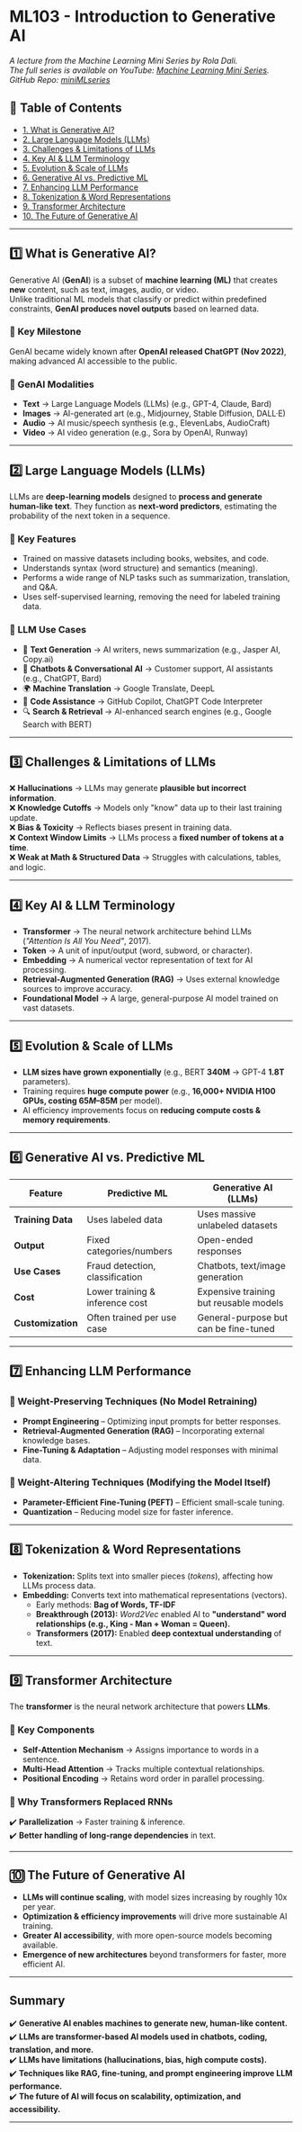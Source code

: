 # ML103 - Introduction to Generative AI

*A lecture from the Machine Learning Mini Series by Rola Dali.  
The full series is available on YouTube: [Machine Learning Mini Series](https://youtube.com/playlist?list=PLBOxI5MJQLFs8-8vl_nTRte-gkNQeWsOa&si=3IaNr4OZUnaI9MNt).  
GitHub Repo: [miniMLseries](https://github.com/rdali/miniMLseries)*


## 📌 Table of Contents

- [1. What is Generative AI?](#1️⃣-what-is-generative-ai)
- [2. Large Language Models (LLMs)](#2️⃣-large-language-models-llms)
- [3. Challenges & Limitations of LLMs](#3️⃣-challenges--limitations-of-llms)
- [4. Key AI & LLM Terminology](#4️⃣-key-ai--llm-terminology)
- [5. Evolution & Scale of LLMs](#5️⃣-evolution--scale-of-llms)
- [6. Generative AI vs. Predictive ML](#6️⃣-generative-ai-vs-predictive-ml)
- [7. Enhancing LLM Performance](#7️⃣-enhancing-llm-performance)
- [8. Tokenization & Word Representations](#8️⃣-tokenization--word-representations)
- [9. Transformer Architecture](#9️⃣-transformer-architecture)
- [10. The Future of Generative AI](#-the-future-of-generative-ai)

---

## 1️⃣ What is Generative AI?

Generative AI (**GenAI**) is a subset of **machine learning (ML)** that creates **new** content, such as text, images, audio, or video.  
Unlike traditional ML models that classify or predict within predefined constraints, **GenAI produces novel outputs** based on learned data.

### 🔹 Key Milestone

GenAI became widely known after **OpenAI released ChatGPT (Nov 2022)**, making advanced AI accessible to the public.

### 🔹 GenAI Modalities

- **Text** → Large Language Models (LLMs) (e.g., GPT-4, Claude, Bard)
- **Images** → AI-generated art (e.g., Midjourney, Stable Diffusion, DALL·E)
- **Audio** → AI music/speech synthesis (e.g., ElevenLabs, AudioCraft)
- **Video** → AI video generation (e.g., Sora by OpenAI, Runway)

---

## 2️⃣ Large Language Models (LLMs)

LLMs are **deep-learning models** designed to **process and generate human-like text**. They function as **next-word predictors**, estimating the probability of the next token in a sequence.

### 🔹 Key Features

- Trained on massive datasets including books, websites, and code.
- Understands syntax (word structure) and semantics (meaning).
- Performs a wide range of NLP tasks such as summarization, translation, and Q&A.
- Uses self-supervised learning, removing the need for labeled training data.

### 🔹 LLM Use Cases

- 📝 **Text Generation** → AI writers, news summarization (e.g., Jasper AI, Copy.ai)
- 💬 **Chatbots & Conversational AI** → Customer support, AI assistants (e.g., ChatGPT, Bard)
- 🌍 **Machine Translation** → Google Translate, DeepL
- 🤖 **Code Assistance** → GitHub Copilot, ChatGPT Code Interpreter
- 🔍 **Search & Retrieval** → AI-enhanced search engines (e.g., Google Search with BERT)

---

## 3️⃣ Challenges & Limitations of LLMs

❌ **Hallucinations** → LLMs may generate **plausible but incorrect information**.  
❌ **Knowledge Cutoffs** → Models only "know" data up to their last training update.  
❌ **Bias & Toxicity** → Reflects biases present in training data.  
❌ **Context Window Limits** → LLMs process a **fixed number of tokens at a time**.  
❌ **Weak at Math & Structured Data** → Struggles with calculations, tables, and logic.

---

## 4️⃣ Key AI & LLM Terminology

- **Transformer** → The neural network architecture behind LLMs (*"Attention Is All You Need"*, 2017).  
- **Token** → A unit of input/output (word, subword, or character).  
- **Embedding** → A numerical vector representation of text for AI processing.  
- **Retrieval-Augmented Generation (RAG)** → Uses external knowledge sources to improve accuracy.  
- **Foundational Model** → A large, general-purpose AI model trained on vast datasets.  

---

## 5️⃣ Evolution & Scale of LLMs

- **LLM sizes have grown exponentially** (e.g., BERT **340M** → GPT-4 **1.8T** parameters).  
- Training requires **huge compute power** (e.g., **16,000+ NVIDIA H100 GPUs, costing $65M–$85M** per model).  
- AI efficiency improvements focus on **reducing compute costs & memory requirements**.

---

## 6️⃣ Generative AI vs. Predictive ML

| Feature            | Predictive ML         | Generative AI (LLMs)  |
|-------------------|---------------------|----------------------|
| **Training Data**  | Uses labeled data   | Uses massive unlabeled datasets |
| **Output**        | Fixed categories/numbers | Open-ended responses |
| **Use Cases**     | Fraud detection, classification | Chatbots, text/image generation |
| **Cost**         | Lower training & inference cost | Expensive training but reusable models |
| **Customization** | Often trained per use case | General-purpose but can be fine-tuned |

---

## 7️⃣ Enhancing LLM Performance

### 🔹 Weight-Preserving Techniques (No Model Retraining)

- **Prompt Engineering** – Optimizing input prompts for better responses.
- **Retrieval-Augmented Generation (RAG)** – Incorporating external knowledge bases.
- **Fine-Tuning & Adaptation** – Adjusting model responses with minimal data.

### 🔹 Weight-Altering Techniques (Modifying the Model Itself)

- **Parameter-Efficient Fine-Tuning (PEFT)** – Efficient small-scale tuning.
- **Quantization** – Reducing model size for faster inference.

---

## 8️⃣ Tokenization & Word Representations

- **Tokenization:** Splits text into smaller pieces (*tokens*), affecting how LLMs process data.  
- **Embedding:** Converts text into mathematical representations (vectors).  
  - Early methods: **Bag of Words, TF-IDF**  
  - **Breakthrough (2013):** *Word2Vec* enabled AI to **"understand" word relationships (e.g., King - Man + Woman = Queen).**  
  - **Transformers (2017):** Enabled **deep contextual understanding** of text.  

---

## 9️⃣ Transformer Architecture

The **transformer** is the neural network architecture that powers **LLMs**.

### 🔹 Key Components

- **Self-Attention Mechanism** → Assigns importance to words in a sentence.  
- **Multi-Head Attention** → Tracks multiple contextual relationships.  
- **Positional Encoding** → Retains word order in parallel processing.  

### 🔹 Why Transformers Replaced RNNs

✔️ **Parallelization** → Faster training & inference.  
✔️ **Better handling of long-range dependencies** in text.  

---

## 🔟 The Future of Generative AI

- **LLMs will continue scaling**, with model sizes increasing by roughly 10x per year.
- **Optimization & efficiency improvements** will drive more sustainable AI training.
- **Greater AI accessibility**, with more open-source models becoming available.
- **Emergence of new architectures** beyond transformers for faster, more efficient AI.

---

## Summary

✔️ **Generative AI enables machines to generate new, human-like content.**  
✔️ **LLMs are transformer-based AI models used in chatbots, coding, translation, and more.**  
✔️ **LLMs have limitations (hallucinations, bias, high compute costs).**  
✔️ **Techniques like RAG, fine-tuning, and prompt engineering improve LLM performance.**  
✔️ **The future of AI will focus on scalability, optimization, and accessibility.**  

---
